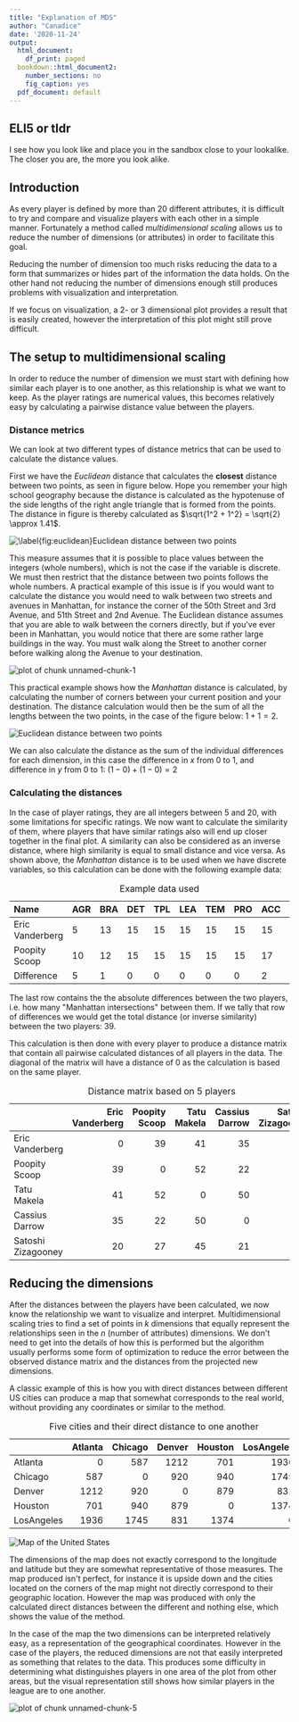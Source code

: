 ```yaml
---
title: "Explanation of MDS"
author: "Canadice"
date: '2020-11-24'
output:
  html_document:
    df_print: paged
  bookdown::html_document2:
    number_sections: no
    fig_caption: yes
  pdf_document: default
---
```




## ELI5 or tldr
I see how you look like and place you in the sandbox close to your lookalike. The closer you are, the more you look alike.

## Introduction
As every player is defined by more than 20 different attributes, it is difficult to try and compare and visualize players with each other in a simple manner. Fortunately a method called *multidimensional scaling* allows us to reduce the number of dimensions (or attributes) in order to facilitate this goal. 

Reducing the number of dimension too much risks reducing the data to a form that summarizes or hides part of the information the data holds. On the other hand not reducing the number of dimensions enough still produces problems with visualization and interpretation.

If we focus on visualization, a 2- or 3 dimensional plot provides a result that is easily created, however the interpretation of this plot might still prove difficult.

## The setup to multidimensional scaling
In order to reduce the number of dimension we must start with defining how similar each player is to one another, as this relationship is what we want to keep. As the player ratings are numerical values, this becomes relatively easy by calculating a pairwise distance value between the players.

### Distance metrics
We can look at two different types of distance metrics that can be used to calculate the distance values.

First we have the *Euclidean* distance that calculates the **closest** distance between two points, as seen in figure below. Hope you remember your high school geography because the distance is calculated as the hypotenuse of the side lengths of the right angle triangle that is formed from the points. The distance in figure is thereby calculated as $\sqrt{1^2 + 1^2} = \sqrt{2} \approx 1.41$. 

![\label{fig:euclidean}Euclidean distance between two points](figure/euclidean-1.png)

This measure assumes that it is possible to place values between the integers (whole numbers), which is not the case if the variable is discrete. We must then restrict that the distance between two points follows the whole numbers. A practical example of this issue is if you would want to calculate the distance you would need to walk between two streets and avenues in Manhattan, for instance the corner of the 50th Street and 3rd Avenue, and 51th Street and 2nd Avenue. The Euclidean distance assumes that you are able to walk between the corners directly, but if you've ever been in Manhattan, you would notice that there are some rather large buildings in the way. You must walk along the Street to another corner before walking along the Avenue to your destination.

![plot of chunk unnamed-chunk-1](figure/unnamed-chunk-1-1.png)

This practical example shows how the *Manhattan* distance is calculated, by calculating the number of corners between your current position and your destination. The distance calculation would then be the sum of all the lengths between the two points, in the case of the figure below: $1 + 1 = 2$.

![Euclidean distance between two points](figure/manhattan-1.png)

We can also calculate the distance as the sum of the individual differences for each dimension, in this case the difference in $x$ from 0 to 1, and difference in $y$ from 0 to 1: $(1-0)+(1-0)=2$ 

### Calculating the distances
In the case of player ratings, they are all integers between 5 and 20, with some limitations for specific ratings. We now want to calculate the similarity of them, where players that have similar ratings also will end up closer together in the final plot. A similarity can also be considered as an inverse distance, where high similarity is equal to small distance and vice versa. As shown above, the *Manhattan* distance is to be used when we have discrete variables, so this calculation can be done with the following example data:

<table class="table" style="width: auto !important; margin-left: auto; margin-right: auto;">
<caption>Example data used</caption>
 <thead>
  <tr>
   <th style="text-align:left;"> Name </th>
   <th style="text-align:left;"> AGR </th>
   <th style="text-align:left;"> BRA </th>
   <th style="text-align:left;"> DET </th>
   <th style="text-align:left;"> TPL </th>
   <th style="text-align:left;"> LEA </th>
   <th style="text-align:left;"> TEM </th>
   <th style="text-align:left;"> PRO </th>
   <th style="text-align:left;"> ACC </th>
   <th style="text-align:left;"> AGI </th>
  </tr>
 </thead>
<tbody>
  <tr>
   <td style="text-align:left;"> Eric Vanderberg </td>
   <td style="text-align:left;"> 5 </td>
   <td style="text-align:left;"> 13 </td>
   <td style="text-align:left;"> 15 </td>
   <td style="text-align:left;"> 15 </td>
   <td style="text-align:left;"> 15 </td>
   <td style="text-align:left;"> 15 </td>
   <td style="text-align:left;"> 15 </td>
   <td style="text-align:left;"> 15 </td>
   <td style="text-align:left;"> 15 </td>
  </tr>
  <tr>
   <td style="text-align:left;"> Poopity Scoop </td>
   <td style="text-align:left;"> 10 </td>
   <td style="text-align:left;"> 12 </td>
   <td style="text-align:left;"> 15 </td>
   <td style="text-align:left;"> 15 </td>
   <td style="text-align:left;"> 15 </td>
   <td style="text-align:left;"> 15 </td>
   <td style="text-align:left;"> 15 </td>
   <td style="text-align:left;"> 17 </td>
   <td style="text-align:left;"> 16 </td>
  </tr>
  <tr>
   <td style="text-align:left;"> Difference </td>
   <td style="text-align:left;"> 5 </td>
   <td style="text-align:left;"> 1 </td>
   <td style="text-align:left;"> 0 </td>
   <td style="text-align:left;"> 0 </td>
   <td style="text-align:left;"> 0 </td>
   <td style="text-align:left;"> 0 </td>
   <td style="text-align:left;"> 0 </td>
   <td style="text-align:left;"> 2 </td>
   <td style="text-align:left;"> 1 </td>
  </tr>
</tbody>
</table>

The last row contains the the absolute differences between the two players, i.e. how many "Manhattan intersections" between them. If we tally that row of differences we would get the total distance (or inverse similarity) between the two players: 39. 

This calculation is then done with every player to produce a distance matrix that contain all pairwise calculated distances of all players in the data. The diagonal of the matrix will have a distance of 0 as the calculation is based on the same player. 

<table class="table" style="width: auto !important; margin-left: auto; margin-right: auto;">
<caption>Distance matrix based on 5 players</caption>
 <thead>
  <tr>
   <th style="text-align:left;">   </th>
   <th style="text-align:right;"> Eric Vanderberg </th>
   <th style="text-align:right;"> Poopity Scoop </th>
   <th style="text-align:right;"> Tatu Makela </th>
   <th style="text-align:right;"> Cassius Darrow </th>
   <th style="text-align:right;"> Satoshi Zizagooney </th>
  </tr>
 </thead>
<tbody>
  <tr>
   <td style="text-align:left;"> Eric Vanderberg </td>
   <td style="text-align:right;"> 0 </td>
   <td style="text-align:right;"> 39 </td>
   <td style="text-align:right;"> 41 </td>
   <td style="text-align:right;"> 35 </td>
   <td style="text-align:right;"> 20 </td>
  </tr>
  <tr>
   <td style="text-align:left;"> Poopity Scoop </td>
   <td style="text-align:right;"> 39 </td>
   <td style="text-align:right;"> 0 </td>
   <td style="text-align:right;"> 52 </td>
   <td style="text-align:right;"> 22 </td>
   <td style="text-align:right;"> 27 </td>
  </tr>
  <tr>
   <td style="text-align:left;"> Tatu Makela </td>
   <td style="text-align:right;"> 41 </td>
   <td style="text-align:right;"> 52 </td>
   <td style="text-align:right;"> 0 </td>
   <td style="text-align:right;"> 50 </td>
   <td style="text-align:right;"> 45 </td>
  </tr>
  <tr>
   <td style="text-align:left;"> Cassius Darrow </td>
   <td style="text-align:right;"> 35 </td>
   <td style="text-align:right;"> 22 </td>
   <td style="text-align:right;"> 50 </td>
   <td style="text-align:right;"> 0 </td>
   <td style="text-align:right;"> 21 </td>
  </tr>
  <tr>
   <td style="text-align:left;"> Satoshi Zizagooney </td>
   <td style="text-align:right;"> 20 </td>
   <td style="text-align:right;"> 27 </td>
   <td style="text-align:right;"> 45 </td>
   <td style="text-align:right;"> 21 </td>
   <td style="text-align:right;"> 0 </td>
  </tr>
</tbody>
</table>

## Reducing the dimensions
After the distances between the players have been calculated, we now know the relationship we want to visualize and interpret. Multidimensional scaling tries to find a set of points in $k$ dimensions that equally represent the relationships seen in the $n$ (number of attributes) dimensions. We don't need to get into the details of how this is performed but the algorithm usually performs some form of optimization to reduce the error between the observed distance matrix and the distances from the projected new dimensions.

A classic example of this is how you with direct distances between different US cities can produce a map that somewhat corresponds to the real world, without providing any coordinates or similar to the method.

<table class="table" style="width: auto !important; margin-left: auto; margin-right: auto;">
<caption>Five cities and their direct distance to one another</caption>
 <thead>
  <tr>
   <th style="text-align:left;">   </th>
   <th style="text-align:right;"> Atlanta </th>
   <th style="text-align:right;"> Chicago </th>
   <th style="text-align:right;"> Denver </th>
   <th style="text-align:right;"> Houston </th>
   <th style="text-align:right;"> LosAngeles </th>
  </tr>
 </thead>
<tbody>
  <tr>
   <td style="text-align:left;"> Atlanta </td>
   <td style="text-align:right;"> 0 </td>
   <td style="text-align:right;"> 587 </td>
   <td style="text-align:right;"> 1212 </td>
   <td style="text-align:right;"> 701 </td>
   <td style="text-align:right;"> 1936 </td>
  </tr>
  <tr>
   <td style="text-align:left;"> Chicago </td>
   <td style="text-align:right;"> 587 </td>
   <td style="text-align:right;"> 0 </td>
   <td style="text-align:right;"> 920 </td>
   <td style="text-align:right;"> 940 </td>
   <td style="text-align:right;"> 1745 </td>
  </tr>
  <tr>
   <td style="text-align:left;"> Denver </td>
   <td style="text-align:right;"> 1212 </td>
   <td style="text-align:right;"> 920 </td>
   <td style="text-align:right;"> 0 </td>
   <td style="text-align:right;"> 879 </td>
   <td style="text-align:right;"> 831 </td>
  </tr>
  <tr>
   <td style="text-align:left;"> Houston </td>
   <td style="text-align:right;"> 701 </td>
   <td style="text-align:right;"> 940 </td>
   <td style="text-align:right;"> 879 </td>
   <td style="text-align:right;"> 0 </td>
   <td style="text-align:right;"> 1374 </td>
  </tr>
  <tr>
   <td style="text-align:left;"> LosAngeles </td>
   <td style="text-align:right;"> 1936 </td>
   <td style="text-align:right;"> 1745 </td>
   <td style="text-align:right;"> 831 </td>
   <td style="text-align:right;"> 1374 </td>
   <td style="text-align:right;"> 0 </td>
  </tr>
</tbody>
</table>

<img src="figure/unnamed-chunk-4-1.png" title="Map of the United States" alt="Map of the United States" style="display: block; margin: auto;" />

The dimensions of the map does not exactly correspond to the longitude and latitude but they are somewhat representative of those measures. The map produced isn't perfect, for instance it is upside down and the cities located on the corners of the map might not directly correspond to their geographic location. However the map was produced with only the calculated direct distances between the different and nothing else, which shows the value of the method.

In the case of the map the two dimensions can be interpreted relatively easy, as a representation of the geographical coordinates. However in the case of the players, the reduced dimensions are not that easily interpreted as something that relates to the data. This produces some difficulty in determining what distinguishes players in one area of the plot from other areas, but the visual representation still shows how similar players in the league are to one another.

<img src="figure/unnamed-chunk-5-1.png" title="plot of chunk unnamed-chunk-5" alt="plot of chunk unnamed-chunk-5" style="display: block; margin: auto;" />









